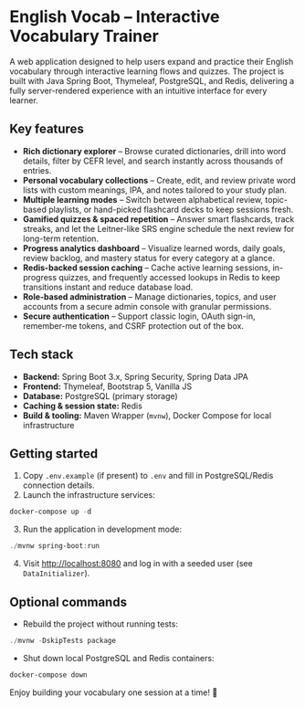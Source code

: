 # English Vocab – Interactive Vocabulary Trainer

A web application designed to help users expand and practice their English vocabulary through interactive learning flows and quizzes. The project is built with Java Spring Boot, Thymeleaf, PostgreSQL, and Redis, delivering a fully server-rendered experience with an intuitive interface for every learner.

## Key features

- **Rich dictionary explorer** – Browse curated dictionaries, drill into word details, filter by CEFR level, and search instantly across thousands of entries.
- **Personal vocabulary collections** – Create, edit, and review private word lists with custom meanings, IPA, and notes tailored to your study plan.
- **Multiple learning modes** – Switch between alphabetical review, topic-based playlists, or hand-picked flashcard decks to keep sessions fresh.
- **Gamified quizzes & spaced repetition** – Answer smart flashcards, track streaks, and let the Leitner-like SRS engine schedule the next review for long-term retention.
- **Progress analytics dashboard** – Visualize learned words, daily goals, review backlog, and mastery status for every category at a glance.
- **Redis-backed session caching** – Cache active learning sessions, in-progress quizzes, and frequently accessed lookups in Redis to keep transitions instant and reduce database load.
- **Role-based administration** – Manage dictionaries, topics, and user accounts from a secure admin console with granular permissions.
- **Secure authentication** – Support classic login, OAuth sign-in, remember-me tokens, and CSRF protection out of the box.

## Tech stack

- **Backend:** Spring Boot 3.x, Spring Security, Spring Data JPA
- **Frontend:** Thymeleaf, Bootstrap 5, Vanilla JS
- **Database:** PostgreSQL (primary storage)
- **Caching & session state:** Redis
- **Build & tooling:** Maven Wrapper (`mvnw`), Docker Compose for local infrastructure

## Getting started

1. Copy `.env.example` (if present) to `.env` and fill in PostgreSQL/Redis connection details.
2. Launch the infrastructure services:

```powershell
docker-compose up -d
```

3. Run the application in development mode:

```powershell
./mvnw spring-boot:run
```

4. Visit [http://localhost:8080](http://localhost:8080) and log in with a seeded user (see `DataInitializer`).

## Optional commands

- Rebuild the project without running tests:

```powershell
./mvnw -DskipTests package
```

- Shut down local PostgreSQL and Redis containers:

```powershell
docker-compose down
```

Enjoy building your vocabulary one session at a time! 🎯
